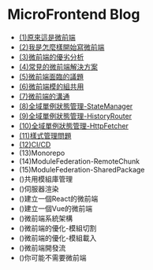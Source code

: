 # MicroFrontend Blog

- [(1)原來這是微前端](./(1)原來這是微前端.md)
- [(2)我是怎麼樣開始寫微前端](./(2)我是怎麼樣開始寫微前端.md)
- [(3)微前端的優劣分析](./(3)微前端的優劣分析.md)
- [(4)常見的微前端解決方案](./(4)常見的微前端解決方案.md)
- [(5)微前端面臨的議題](./(5)微前端面臨的議題.md)
- [(6)微前端模的組共用](./(6)微前端模的組共用.md)
- [(7)微前端的溝通](./(7)微前端的溝通.md)
- [(8)全域單例狀態管理-StateManager](./(8)全域單例狀態管理-StateManager.md)
- [(9)全域單例狀態管理-HistoryRouter](./(9)全域單例狀態管理-HistoryRouter.md)
- [(10)全域單例狀態管理-HttpFetcher](./(10)全域單例狀態管理-HttpFetcher.md)
- [(11)樣式管理問題](./(11)樣式管理問題.md)
- [(12)CI/CD](./(12)CI&CD.md)
- (13)Monorepo
- (14)ModuleFederation-RemoteChunk
- (15)ModuleFederation-SharedPackage
- ()共用模組庫管理
- ()伺服器渲染
- ()建立一個React的微前端
- ()建立一個Vue的微前端
- ()微前端系統架構
- ()微前端的優化-模組切割
- ()微前端的優化-模組載入
- ()微前端開發流
- ()你可能不需要微前端
